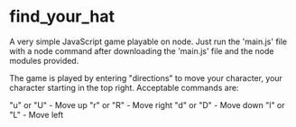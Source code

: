 # find_your_hat

A very simple JavaScript game playable on node. Just run the 'main.js' file with a node command after downloading the 'main.js' file and the node modules provided.

The game is played by entering "directions" to move your character, your character starting in the top right. Acceptable commands are:

"u" or "U" - Move up
"r" or "R" - Move right
"d" or "D" - Move down
"l" or "L" - Move left


